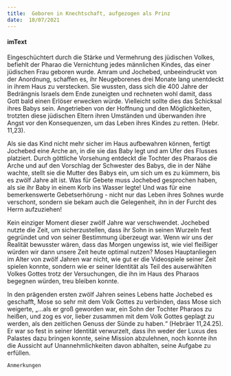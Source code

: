 ```yaml
---
title:  Geboren in Knechtschaft, aufgezogen als Prinz
date:  18/07/2021
---
```


#### imText

Eingeschüchtert durch die Stärke und Vermehrung des jüdischen Volkes, befiehlt der Pharao die Vernichtung jedes männlichen Kindes, das einer jüdischen Frau geboren wurde. Amram und Jochebed, unbeeindruckt von der Anordnung, schaffen es, ihr Neugeborenes drei Monate lang unentdeckt in ihrem Haus zu verstecken. Sie wussten, dass sich die 400 Jahre der Bedrängnis Israels dem Ende zuneigten und rechneten wohl damit, dass Gott bald einen Erlöser erwecken würde. Vielleicht sollte dies das Schicksal ihres Babys sein. Angetrieben von der Hoffnung und den Möglichkeiten, trotzten diese jüdischen Eltern ihren Umständen und überwanden ihre Angst vor den Konsequenzen, um das Leben ihres Kindes zu retten. (Hebr. 11,23).

Als sie das Kind nicht mehr sicher im Haus aufbewahren können, fertigt Jochebed eine Arche an, in die sie das Baby legt und am Ufer des Flusses platziert. Durch göttliche Vorsehung entdeckt die Tochter des Pharaos die Arche und auf den Vorschlag der Schwester des Babys, die in der Nähe wachte, stellt sie die Mutter des Babys ein, um sich um es zu kümmern, bis es zwölf Jahre alt ist. Was für Gebete muss Jochebed gesprochen haben, als sie ihr Baby in einem Korb ins Wasser legte! Und was für eine bemerkenswerte Gebetserhörung - nicht nur das Leben ihres Sohnes wurde verschont, sondern sie bekam auch die Gelegenheit, ihn in der Furcht des Herrn aufzuziehen!

Kein einziger Moment dieser zwölf Jahre war verschwendet. Jochebed nutzte die Zeit, um sicherzustellen, dass ihr Sohn in seinen Wurzeln fest gegründet und von seiner Bestimmung überzeugt war. Wenn wir uns der Realität bewusster wären, dass das Morgen ungewiss ist, wie viel fleißiger würden wir dann unsere Zeit heute optimal nutzen? Moses Hauptanliegen im Alter von zwölf Jahren war nicht, wie gut er die Videospiele seiner Zeit spielen konnte, sondern wie er seiner Identität als Teil des auserwählten Volkes Gottes trotz der Versuchungen, die ihn im Haus des Pharaos begegnen würden, treu bleiben konnte.

In den prägenden ersten zwölf Jahren seines Lebens hatte Jochebed es geschafft, Mose so sehr mit dem Volk Gottes zu verbinden, dass Mose sich weigerte, „…als er groß geworden war, ein Sohn der Tochter Pharaos zu heißen, und zog es vor, lieber zusammen mit dem Volk Gottes geplagt zu werden, als den zeitlichen Genuss der Sünde zu haben.“ (Hebräer 11,24.25). Er war so fest in seiner Identität verwurzelt, dass ihn weder der Luxus des Palastes dazu bringen konnte, seine Mission abzulehnen, noch konnte ihn die Aussicht auf Unannehmlichkeiten davon abhalten, seine Aufgabe zu erfüllen.


`Anmerkungen`
